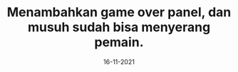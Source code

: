 ---
title: 'Menambahkan game over panel, dan musuh sudah bisa menyerang pemain.'
date: '16-11-2021'
content: 'Untuk minggu ini, kami menambahkan game over panel ketika pemain mati karena diserang musuh ataupun terkena rintangan yang ada di dalam game. Pada game over panel terdapat fitur back to mainmenu dan retry(mengulang level saat ini). Dan juga untuk musuh dalam game ini, sudah bisa menyerang pemain apabila jarak antara pemain dan musuh saling berdekatan'
---